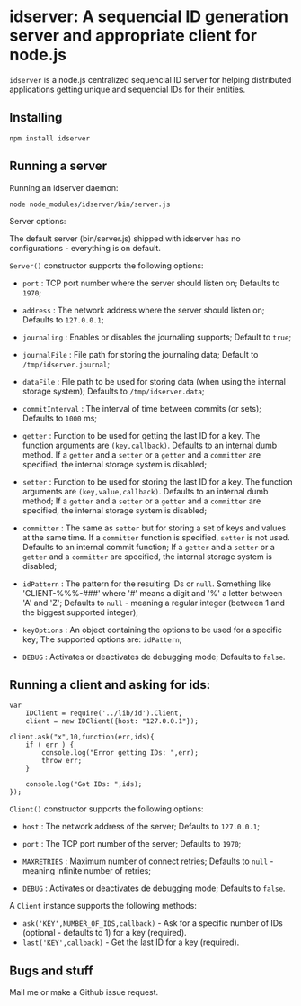 # idserver: A sequencial ID generation server and appropriate client for node.js

`idserver` is a node.js centralized sequencial ID server for helping distributed applications getting unique and sequencial IDs for their entities.

## Installing

    npm install idserver

## Running a server

Running an idserver daemon:

    node node_modules/idserver/bin/server.js

Server options:

The default server (bin/server.js) shipped with idserver has no configurations - everything is on default.


`Server()` constructor supports the following options:

- `port` : TCP port number where the server should listen on; Defaults to `1970`;
- `address` : The network address where the server should listen on; Defaults to `127.0.0.1`;

- `journaling` : Enables or disables the journaling supports; Default to `true`;
- `journalFile` : File path for storing the journaling data; Default to `/tmp/idserver.journal`;

- `dataFile` : File path to be used for storing data (when using the internal storage system); Defaults to `/tmp/idserver.data`;

- `commitInterval` : The interval of time between commits (or sets); Defaults to `1000` ms;

- `getter` : Function to be used for getting the last ID for a key. The function arguments are `(key,callback)`. Defaults to an internal dumb method. If a `getter` and a `setter` or a `getter` and a `committer` are specified, the internal storage system is disabled;
- `setter` : Function to be used for storing the last ID for a key. The function arguments are `(key,value,callback)`. Defaults to an internal dumb method; If a `getter` and a `setter` or a `getter` and a `committer` are specified, the internal storage system is disabled;
- `committer` : The same as `setter` but for storing a set of keys and values at the same time. If a `committer` function is specified, `setter` is not used. Defaults to an internal commit function; If a `getter` and a `setter` or a `getter` and a `committer` are specified, the internal storage system is disabled;

- `idPattern` : The pattern for the resulting IDs or `null`. Something like 'CLIENT-%%%-###' where '#' means a digit and '%' a letter between 'A' and 'Z'; Defaults to `null` - meaning a regular integer (between 1 and the biggest supported integer);

- `keyOptions` : An object containing the options to be used for a specific key; The supported options are: `idPattern`;

- `DEBUG` : Activates or deactivates de debugging mode; Defaults to `false`.


## Running a client and asking for ids:

    var
        IDClient = require('../lib/id').Client,
        client = new IDClient({host: "127.0.0.1"});

    client.ask("x",10,function(err,ids){
        if ( err ) {
            console.log("Error getting IDs: ",err);
            throw err;
        }

        console.log("Got IDs: ",ids);
    });


`Client()` constructor supports the following options:

- `host` : The network address of the server; Defaults to `127.0.0.1`;
- `port` : The TCP port number of the server; Defaults to `1970`;
- `MAXRETRIES` : Maximum number of connect retries; Defaults to `null` - meaning infinite number of retries;

- `DEBUG` : Activates or deactivates de debugging mode; Defaults to `false`.

A `Client` instance supports the following methods:

- `ask('KEY',NUMBER_OF_IDS,callback)` - Ask for a specific number of IDs (optional - defaults to 1) for a key (required).
- `last('KEY',callback)` - Get the last ID for a key (required).


## Bugs and stuff

Mail me or make a Github issue request.